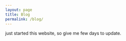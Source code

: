 ```yaml
---
layout: page
title: Blog
permalink: /blog/
---
```

just started this website, so give me few days to update.
